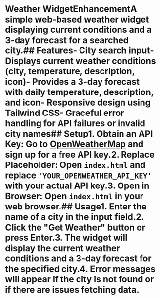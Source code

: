 # Weather WidgetEnhancementA simple web-based weather widget displaying current conditions and a 3-day forecast for a searched city.## Features- City search input- Displays current weather conditions (city, temperature, description, icon)- Provides a 3-day forecast with daily temperature, description, and icon- Responsive design using Tailwind CSS- Graceful error handling for API failures or invalid city names## Setup1.  **Obtain an API Key**: Go to [OpenWeatherMap](https://openweathermap.openweathermap.org/) and sign up for a free API key.2.  **Replace Placeholder**: Open `index.html` and replace `'YOUR_OPENWEATHER_API_KEY'` with your actual API key.3.  **Open in Browser**: Open `index.html` in your web browser.## Usage1.  Enter the name of a city in the input field.2.  Click the "Get Weather" button or press Enter.3.  The widget will display the current weather conditions and a 3-day forecast for the specified city.4.  Error messages will appear if the city is not found or if there are issues fetching data.